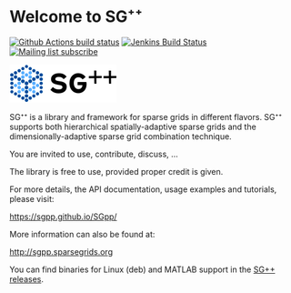 # Welcome to SG⁺⁺

[![Github Actions build status](https://github.com/SGpp/SGpp/actions/workflows/ci.yml/badge.svg)](https://github.com/SGpp/SGpp/actions/workflows/ci.yml)
[![Jenkins Build Status](https://jenkins-sim.informatik.uni-stuttgart.de/buildStatus/icon?job=sgpp%2Fmaster)](https://jenkins-sim.informatik.uni-stuttgart.de/job/sgpp/job/master/)
[![Mailing list subscribe](https://img.shields.io/badge/mailing%20list-subscribe-blue.svg)](https://mailman.informatik.uni-stuttgart.de/mailman/listinfo/SGpp)

![SG⁺⁺](base/doc/doxygen/images/sgpp_logo_small.png)

SG⁺⁺ is a library and framework for sparse grids in different flavors.
SG⁺⁺ supports both hierarchical spatially-adaptive sparse grids and the
dimensionally-adaptive sparse grid combination technique.

You are invited to use, contribute, discuss, …

The library is free to use, provided proper credit is given.

For more details, the API documentation, usage examples and tutorials, please visit:

https://sgpp.github.io/SGpp/

More information can also be found at:

http://sgpp.sparsegrids.org

You can find binaries for Linux (deb) and MATLAB support in the
[SG++ releases](https://github.com/SGpp/SGpp/releases).
